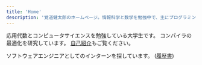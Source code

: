 ```yaml
---
title: 'Home'
description: '覚道健太郎のホームページ。情報科学と数学を勉強中で、主にプログラミングについて書いています！'
---
```


応用代数とコンピュータサイエンスを勉強している大学生です。
コンパイラの最適化を研究しています。
[自己紹介](/about)もご覧ください。

ソフトウェアエンジニアとしてのインターンを探しています。
([履歴書](/resume))